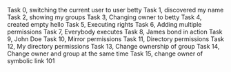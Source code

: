 Task 0, switching the current user to user betty
Task 1, discovered my name
Task 2, showing my groups
Task 3, Changing owner to betty
Task 4, created empty hello
Task 5, Executing rights 
Task 6, Adding multiple permissions
Task 7, Everybody executes
Task 8, James bond in action
Task 9, John Doe
Task 10, Mirror permissions
Task 11, Directory permissions
Task 12, My directory permissions
Task 13, Change ownership of group
Task 14, Change owner and group at the same time
Task 15, change owner of symbolic link 101

